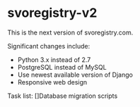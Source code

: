 svoregistry-v2
==============
This is the next version of svoregistry.com. 

Significant changes include:
* Python 3.x instead of 2.7
* PostgreSQL instead of MySQL
* Use newest available version of Django
* Responsive web design

Task list:
[]Database migration scripts

